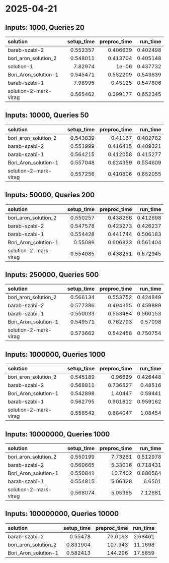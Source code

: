 # 2025-04-21

## Inputs: 1000, Queries 20

| solution              |   setup_time |   preproc_time |   run_time |
|:----------------------|-------------:|---------------:|-----------:|
| barab-szabi-2         |     0.552357 |       0.406639 |   0.402498 |
| bori_aron_solution_2  |     0.548011 |       0.413704 |   0.405148 |
| solution-1            |     7.82974  |       1e-06    |   0.437732 |
| Bori_Aron_solution-1  |     0.545471 |       0.552209 |   0.543639 |
| barab-szabi-1         |     7.98995  |       0.45125  |   0.547806 |
| solution-2-mark-virag |     0.565462 |       0.399177 |   0.652345 |

## Inputs: 10000, Queries 50

| solution              |   setup_time |   preproc_time |   run_time |
|:----------------------|-------------:|---------------:|-----------:|
| bori_aron_solution_2  |     0.543839 |       0.41167  |   0.402782 |
| barab-szabi-2         |     0.551999 |       0.416415 |   0.409321 |
| barab-szabi-1         |     0.564215 |       0.412058 |   0.415277 |
| Bori_Aron_solution-1  |     0.557048 |       0.624359 |   0.554609 |
| solution-2-mark-virag |     0.557256 |       0.410806 |   0.652055 |

## Inputs: 50000, Queries 200

| solution              |   setup_time |   preproc_time |   run_time |
|:----------------------|-------------:|---------------:|-----------:|
| bori_aron_solution_2  |     0.550257 |       0.438266 |   0.412698 |
| barab-szabi-2         |     0.547578 |       0.423273 |   0.426237 |
| barab-szabi-1         |     0.554428 |       0.441744 |   0.506183 |
| Bori_Aron_solution-1  |     0.55089  |       0.606823 |   0.561404 |
| solution-2-mark-virag |     0.554085 |       0.438251 |   0.672945 |

## Inputs: 250000, Queries 500

| solution              |   setup_time |   preproc_time |   run_time |
|:----------------------|-------------:|---------------:|-----------:|
| bori_aron_solution_2  |     0.566134 |       0.553752 |   0.424849 |
| barab-szabi-2         |     0.577386 |       0.494355 |   0.459889 |
| barab-szabi-1         |     0.550033 |       0.553484 |   0.560153 |
| Bori_Aron_solution-1  |     0.549571 |       0.762793 |   0.57098  |
| solution-2-mark-virag |     0.573662 |       0.542458 |   0.750754 |

## Inputs: 1000000, Queries 1000

| solution              |   setup_time |   preproc_time |   run_time |
|:----------------------|-------------:|---------------:|-----------:|
| bori_aron_solution_2  |     0.545189 |       0.96629  |   0.426448 |
| barab-szabi-2         |     0.568811 |       0.736527 |   0.48516  |
| Bori_Aron_solution-1  |     0.542898 |       1.40447  |   0.59441  |
| barab-szabi-1         |     0.562795 |       0.901612 |   0.959162 |
| solution-2-mark-virag |     0.558542 |       0.884047 |   1.08454  |

## Inputs: 10000000, Queries 1000

| solution              |   setup_time |   preproc_time |   run_time |
|:----------------------|-------------:|---------------:|-----------:|
| bori_aron_solution_2  |     0.550199 |        7.73261 |   0.512978 |
| barab-szabi-2         |     0.560665 |        5.33016 |   0.718431 |
| Bori_Aron_solution-1  |     0.550841 |       10.7402  |   0.880564 |
| barab-szabi-1         |     0.554815 |        5.06328 |   6.6501   |
| solution-2-mark-virag |     0.568074 |        5.05355 |   7.12681  |

## Inputs: 100000000, Queries 10000

| solution             |   setup_time |   preproc_time |   run_time |
|:---------------------|-------------:|---------------:|-----------:|
| barab-szabi-2        |     0.55478  |        73.0193 |    2.68461 |
| bori_aron_solution_2 |     0.831904 |       107.943  |   11.1698  |
| Bori_Aron_solution-1 |     0.582413 |       144.296  |   17.5859  |